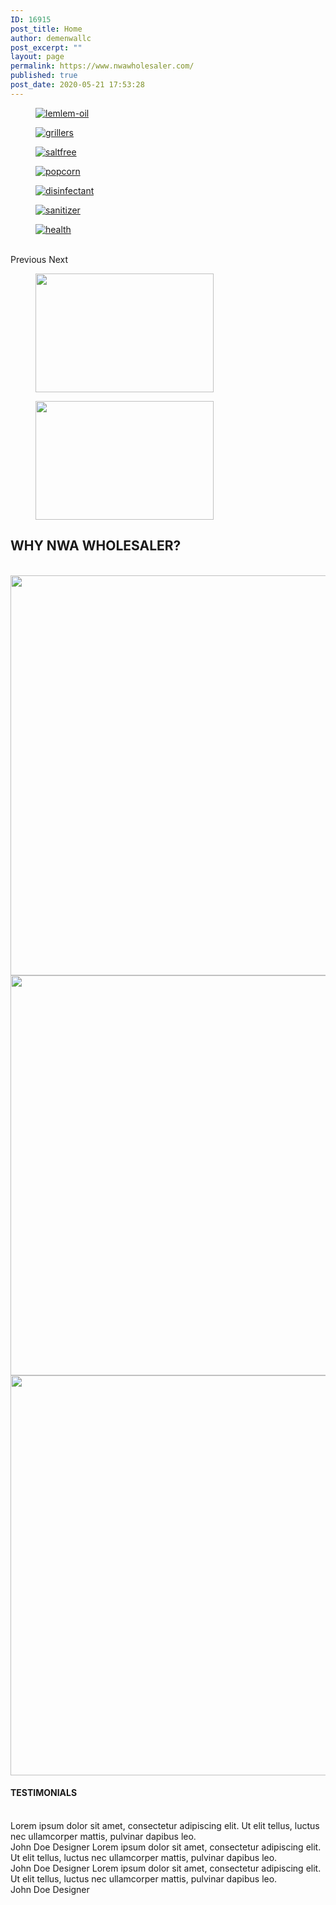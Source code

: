 ```yaml
---
ID: 16915
post_title: Home
author: demenwallc
post_excerpt: ""
layout: page
permalink: https://www.nwawholesaler.com/
published: true
post_date: 2020-05-21 17:53:28
---
```

<a data-elementor-open-lightbox="yes" data-elementor-lightbox-slideshow="0e6edce" data-elementor-lightbox-title="lemlem-oil" href="https://www.nwawholesaler.com/product-category/grocery-items/"><figure><img src="https://www.nwawholesaler.com/wp-content/uploads/2020/05/lemlem-oil.jpg" alt="lemlem-oil" /></figure></a><a data-elementor-open-lightbox="yes" data-elementor-lightbox-slideshow="0e6edce" data-elementor-lightbox-title="grillers" href="https://www.nwawholesaler.com/product-category/grocery-items/"><figure><img src="https://www.nwawholesaler.com/wp-content/uploads/2020/05/grillers.jpg" alt="grillers" /></figure></a><a data-elementor-open-lightbox="yes" data-elementor-lightbox-slideshow="0e6edce" data-elementor-lightbox-title="saltfree" href="https://www.nwawholesaler.com/product-category/grocery-items/"><figure><img src="https://www.nwawholesaler.com/wp-content/uploads/2020/05/saltfree.jpg" alt="saltfree" /></figure></a><a data-elementor-open-lightbox="yes" data-elementor-lightbox-slideshow="0e6edce" data-elementor-lightbox-title="popcorn" href="https://www.nwawholesaler.com/product-category/grocery-items/"><figure><img src="https://www.nwawholesaler.com/wp-content/uploads/2020/05/popcorn-1.jpg" alt="popcorn" /></figure></a><a data-elementor-open-lightbox="yes" data-elementor-lightbox-slideshow="0e6edce" data-elementor-lightbox-title="disinfectant" href="https://www.nwawholesaler.com/product-category/grocery-items/"><figure><img src="https://www.nwawholesaler.com/wp-content/uploads/2020/05/disinfectant.jpg" alt="disinfectant" /></figure></a><a data-elementor-open-lightbox="yes" data-elementor-lightbox-slideshow="0e6edce" data-elementor-lightbox-title="sanitizer" href="https://www.nwawholesaler.com/product-category/grocery-items/"><figure><img src="https://www.nwawholesaler.com/wp-content/uploads/2020/05/sanitizer.jpg" alt="sanitizer" /></figure></a><a data-elementor-open-lightbox="yes" data-elementor-lightbox-slideshow="0e6edce" data-elementor-lightbox-title="health" href="https://www.nwawholesaler.com/product-category/grocery-items/"><figure><img src="https://www.nwawholesaler.com/wp-content/uploads/2020/05/health.jpg" alt="health" /></figure></a>			
						Previous
						Next
			<figure class='gallery-item'>
				<a data-elementor-open-lightbox="no" href='https://www.nwawholesaler.com/wp-content/uploads/2020/05/spice-3.jpg'><img width="285" height="190" src="https://www.nwawholesaler.com/wp-content/uploads/2020/05/spice-3-285x190.jpg" alt="" srcset="https://www.nwawholesaler.com/wp-content/uploads/2020/05/spice-3.jpg 285w, https://www.nwawholesaler.com/wp-content/uploads/2020/05/spice-3-64x43.jpg 64w" sizes="(max-width: 285px) 100vw, 285px" /></a>
			</figure><figure class='gallery-item'>
				<a data-elementor-open-lightbox="no no" href='https://www.nwawholesaler.com/wp-content/uploads/2020/05/care-3.jpg'><img width="285" height="190" src="https://www.nwawholesaler.com/wp-content/uploads/2020/05/care-3-285x190.jpg" alt="" srcset="https://www.nwawholesaler.com/wp-content/uploads/2020/05/care-3.jpg 285w, https://www.nwawholesaler.com/wp-content/uploads/2020/05/care-3-64x43.jpg 64w" sizes="(max-width: 285px) 100vw, 285px" /></a>
			</figure>
			<h2>WHY NWA WHOLESALER?</h2>		
										<img width="640" height="640" src="https://www.nwawholesaler.com/wp-content/uploads/2020/05/Boxes.png" alt="" srcset="https://www.nwawholesaler.com/wp-content/uploads/2020/05/Boxes.png 700w, https://www.nwawholesaler.com/wp-content/uploads/2020/05/Boxes-300x300.png 300w, https://www.nwawholesaler.com/wp-content/uploads/2020/05/Boxes-600x600.png 600w, https://www.nwawholesaler.com/wp-content/uploads/2020/05/Boxes-100x100.png 100w, https://www.nwawholesaler.com/wp-content/uploads/2020/05/Boxes-64x64.png 64w" sizes="(max-width: 640px) 100vw, 640px" />											
										<img width="640" height="640" src="https://www.nwawholesaler.com/wp-content/uploads/2020/05/afford.png" alt="" srcset="https://www.nwawholesaler.com/wp-content/uploads/2020/05/afford.png 700w, https://www.nwawholesaler.com/wp-content/uploads/2020/05/afford-300x300.png 300w, https://www.nwawholesaler.com/wp-content/uploads/2020/05/afford-600x600.png 600w, https://www.nwawholesaler.com/wp-content/uploads/2020/05/afford-100x100.png 100w, https://www.nwawholesaler.com/wp-content/uploads/2020/05/afford-64x64.png 64w" sizes="(max-width: 640px) 100vw, 640px" />											
										<img width="640" height="640" src="https://www.nwawholesaler.com/wp-content/uploads/2020/05/wide.png" alt="" srcset="https://www.nwawholesaler.com/wp-content/uploads/2020/05/wide.png 700w, https://www.nwawholesaler.com/wp-content/uploads/2020/05/wide-300x300.png 300w, https://www.nwawholesaler.com/wp-content/uploads/2020/05/wide-600x600.png 600w, https://www.nwawholesaler.com/wp-content/uploads/2020/05/wide-100x100.png 100w, https://www.nwawholesaler.com/wp-content/uploads/2020/05/wide-64x64.png 64w" sizes="(max-width: 640px) 100vw, 640px" />											
			<h4>TESTIMONIALS</h4>		
							Lorem ipsum dolor sit amet, consectetur adipiscing elit. Ut elit tellus, luctus nec ullamcorper mattis, pulvinar dapibus leo.
							<img src="https://www.nwawholesaler.com/wp-content/plugins/elementor/assets/images/placeholder.png" title="" alt="" />						
														John Doe
																						Designer
							Lorem ipsum dolor sit amet, consectetur adipiscing elit. Ut elit tellus, luctus nec ullamcorper mattis, pulvinar dapibus leo.
							<img src="https://www.nwawholesaler.com/wp-content/plugins/elementor/assets/images/placeholder.png" title="" alt="" />						
														John Doe
																						Designer
							Lorem ipsum dolor sit amet, consectetur adipiscing elit. Ut elit tellus, luctus nec ullamcorper mattis, pulvinar dapibus leo.
							<img src="https://www.nwawholesaler.com/wp-content/plugins/elementor/assets/images/placeholder.png" title="" alt="" />						
														John Doe
																						Designer